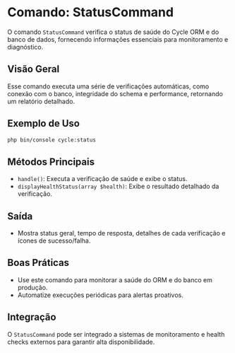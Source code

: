 # Comando: StatusCommand

O comando `StatusCommand` verifica o status de saúde do Cycle ORM e do banco de dados, fornecendo informações essenciais para monitoramento e diagnóstico.

## Visão Geral
Esse comando executa uma série de verificações automáticas, como conexão com o banco, integridade do schema e performance, retornando um relatório detalhado.

## Exemplo de Uso
```bash
php bin/console cycle:status
```

## Métodos Principais
- `handle()`: Executa a verificação de saúde e exibe o status.
- `displayHealthStatus(array $health)`: Exibe o resultado detalhado da verificação.

## Saída
- Mostra status geral, tempo de resposta, detalhes de cada verificação e ícones de sucesso/falha.

## Boas Práticas
- Use este comando para monitorar a saúde do ORM e do banco em produção.
- Automatize execuções periódicas para alertas proativos.

## Integração
O `StatusCommand` pode ser integrado a sistemas de monitoramento e health checks externos para garantir alta disponibilidade.
